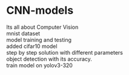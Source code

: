 # CNN-models
Its all about Computer Vision
<br>
mnist dataset 
<br>
model training and testing
<br>
added cifar10 model 
<br>
step by step solution with different parameters
<br>
object detection with its accuracy.
<br>
train model on yolov3-320
